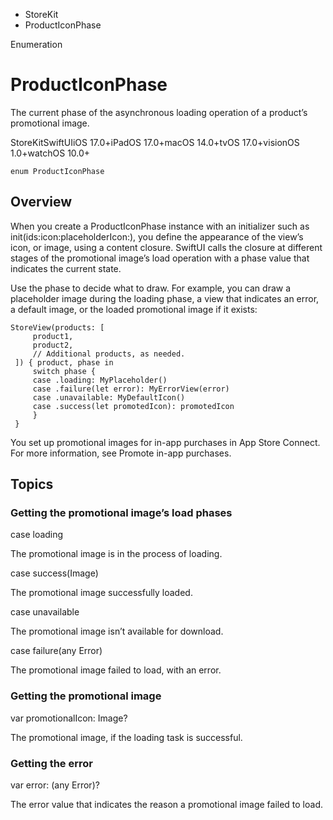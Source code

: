

- StoreKit
-  ProductIconPhase 

Enumeration

# ProductIconPhase

The current phase of the asynchronous loading operation of a product’s promotional image.

StoreKitSwiftUIiOS 17.0+iPadOS 17.0+macOS 14.0+tvOS 17.0+visionOS 1.0+watchOS 10.0+

``` source
enum ProductIconPhase
```

## Overview

When you create a ProductIconPhase instance with an initializer such as init(ids:icon:placeholderIcon:), you define the appearance of the view’s icon, or image, using a content closure. SwiftUI calls the closure at different stages of the promotional image’s load operation with a phase value that indicates the current state.

Use the phase to decide what to draw. For example, you can draw a placeholder image during the loading phase, a view that indicates an error, a default image, or the loaded promotional image if it exists:

```
StoreView(products: [
     product1,
     product2,
     // Additional products, as needed.
 ]) { product, phase in
     switch phase {
     case .loading: MyPlaceholder()
     case .failure(let error): MyErrorView(error)
     case .unavailable: MyDefaultIcon()
     case .success(let promotedIcon): promotedIcon
     }
 }
```

You set up promotional images for in-app purchases in App Store Connect. For more information, see Promote in-app purchases.

## Topics

### Getting the promotional image’s load phases

case loading

The promotional image is in the process of loading.

case success(Image)

The promotional image successfully loaded.

case unavailable

The promotional image isn’t available for download.

case failure(any Error)

The promotional image failed to load, with an error.

### Getting the promotional image

var promotionalIcon: Image?

The promotional image, if the loading task is successful.

### Getting the error

var error: (any Error)?

The error value that indicates the reason a promotional image failed to load.

